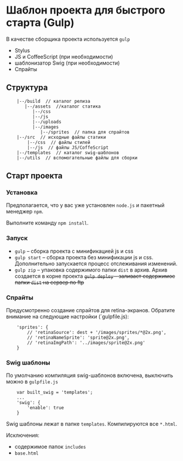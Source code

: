 Шаблон проекта для быстрого старта (Gulp)
=========================================

В качестве сборщика проекта используется `gulp`


- Stylus
- JS и CoffeeScript (при необходимости)
- шаблонизатор Swig (при необходимости)
- Спрайты


## Структура
```
    |--/build  // каталог релиза
       |--/assets  //каталог статика
          |--/css
          |--/js
          |--/uploads
          |--/images
             |--/sprites  // папка для спрайтов
    |--/src  // исходные файлы статики
        |--/css  // файлы стилей
        |--/js  // файлы JS/CoffeScript
    |--/templates  // каталог swig-шаблонов
    |--/utils  // вспомогательные файлы для сборки
```


## Старт проекта

### Установка
Предполагается, что у вас уже установлен `node.js` и пакетный менеджер `npm`.

Выполните команду `npm install`.

### Запуск
- `gulp` – сборка проекта с минификацией js и css
- `gulp start` – сборка проекта без минификации js и css. Дополнительно запускается процесс отслеживания изменений.
- `gulp zip` – упаковка содержимого папки `dist` в архив. Архив создается в корне проекта
~~`gulp deploy` – заливает содержимое папки `dist` на сервер по ftp~~


### Спрайты
Предусмотренно создание спрайтов для retina-экранов. Обратите внимание на следующие настройки (`gulpfile.js):

```
    'sprites': {
        // 'retinaSource': dest + '/images/sprites/*@2x.png',
        // 'retinaNameSprite': 'sprite@2x.png',
        // 'retinaImgPath': '../images/sprite@2x.png'
    }
```

### Swig шаблоны
По умолчанию компиляция swig-шаблонов включена, выключить можно в `gulpfile.js`

```
    var built_swig = 'templates';
    ...
    'swig': {
        'enable': true
    }
```

Swig шаблоны лежат в папке `templates`. Компилируются все `*.html`.

Исключения:

-  содержимое папок `includes`
- `base.html`

<!-- p.s. Для исключения замены HTML-файлов в папке `layout` – компиляция jade-шаблонов происходит в отдельную папку -->